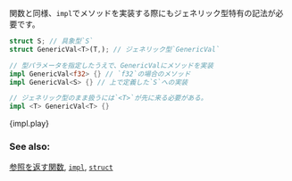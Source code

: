<!-- Similar to functions, implementations require care to remain generic. -->
関数と同様、`impl`でメソッドを実装する際にもジェネリック型特有の記法が必要です。


``` rust
struct S; // 具象型`S`
struct GenericVal<T>(T,); // ジェネリック型`GenericVal`

// 型パラメータを指定したうえで、GenericValにメソッドを実装
impl GenericVal<f32> {} // `f32`の場合のメソッド
impl GenericVal<S> {} // 上で定義した`S`への実装

// ジェネリック型のまま扱うには`<T>`が先に来る必要がある。
impl <T> GenericVal<T> {}
```

{impl.play}

### See also:

[参照を返す関数][fn], [`impl`][methods], [`struct`][structs]


[fn]: /scope/lifetime/fn.html
[methods]: /fn/methods.html
[specialization_plans]: http://blog.rust-lang.org/2015/05/11/traits.html#the-future
[structs]: /custom_types/structs.html

